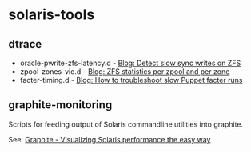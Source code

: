 solaris-tools
=============

dtrace
------

- oracle-pwrite-zfs-latency.d - [Blog: Detect slow sync writes on ZFS ](http://blog.zach.st/2013/10/04/oracle-pwrite-zfs-latencyd-detect-slow-sync-writes-on-zfs.html)
- zpool-zones-vio.d - [Blog: ZFS statistics per zpool and per zone](http://blog.zach.st/2013/10/14/zpool-zones-viod---zfs-statistics-per-zpool-and-per-zone.html)
- facter-timing.d - [Blog: How to troubleshoot slow Puppet facter runs](http://blog.zach.st/2014/07/27/troubleshoot-slow-puppet-facter-runs.html)

graphite-monitoring
-------------------
Scripts for feeding output of Solaris commandline utilities into graphite.

See: [Graphite - Visualizing Solaris performance the easy way](http://blog.zach.st/2013/06/16/graphite---visualizing-solaris-performance-the-easy-way.html)
